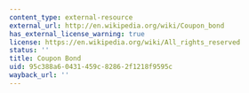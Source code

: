 ```yaml
---
content_type: external-resource
external_url: http://en.wikipedia.org/wiki/Coupon_bond
has_external_license_warning: true
license: https://en.wikipedia.org/wiki/All_rights_reserved
status: ''
title: Coupon Bond
uid: 95c388a6-0431-459c-8286-2f1218f9595c
wayback_url: ''
---
```

